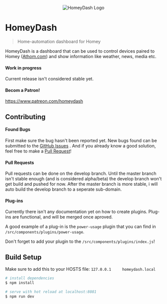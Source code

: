 <p align="center">
<img src="https://github.com/swttt/HomeyDash/raw/master/.github/logo.png" alt="HomeyDash Logo"/>
</p>

# HomeyDash

> Home-automation dashboard for Homey

HomeyDash is a dashboard that can be used to control devices paired to Homey  ([Athom.com](http://athom.com)) and show information like weather, news, media etc.

#### Work in progress

Current release isn't considered stable yet.

#### Becom a Patron!

https://www.patreon.com/homeydash

## Contributing

#### Found Bugs

First make sure the bug hasn't been reported yet. New bugs found can be submitted to the [GitHub Issues](https://github.com/swttt/HomeyDash/issues/new) .
And if you already know a good solution, feel free to make a [Pull Request](https://github.com/swttt/HomeyDash/pulls)!

#### Pull Requests

Pull requests can be done on the develop branch. Until the master branch isn't stable enough (and is considered alpha/beta) the develop branch won't get build and pushed for now. After the master branch is more stable, i will auto build the develop branch to a seperate sub-domain.

#### Plug-ins

Currently there isn't any documentation yet on how to create plugins. Plug-ins are functional, and will be merged once aproved.

A good example of a plug-in is the `power-usage` plugin that you can find in `/src/components/plugins/power-usage`.

Don't forget to add your plugin to the `/src/components/plugins/index.js`!

## Build Setup

Make sure to add this to your HOSTS file: `127.0.0.1     homeydash.local`

``` bash
# install dependencies
$ npm install

# serve with hot reload at localhost:8081
$ npm run dev
```
